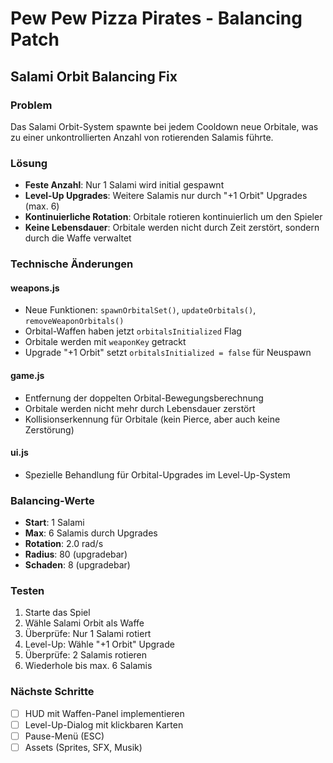 # Pew Pew Pizza Pirates - Balancing Patch

## Salami Orbit Balancing Fix

### Problem
Das Salami Orbit-System spawnte bei jedem Cooldown neue Orbitale, was zu einer unkontrollierten Anzahl von rotierenden Salamis führte.

### Lösung
- **Feste Anzahl**: Nur 1 Salami wird initial gespawnt
- **Level-Up Upgrades**: Weitere Salamis nur durch "+1 Orbit" Upgrades (max. 6)
- **Kontinuierliche Rotation**: Orbitale rotieren kontinuierlich um den Spieler
- **Keine Lebensdauer**: Orbitale werden nicht durch Zeit zerstört, sondern durch die Waffe verwaltet

### Technische Änderungen

#### weapons.js
- Neue Funktionen: `spawnOrbitalSet()`, `updateOrbitals()`, `removeWeaponOrbitals()`
- Orbital-Waffen haben jetzt `orbitalsInitialized` Flag
- Orbitale werden mit `weaponKey` getrackt
- Upgrade "+1 Orbit" setzt `orbitalsInitialized = false` für Neuspawn

#### game.js
- Entfernung der doppelten Orbital-Bewegungsberechnung
- Orbitale werden nicht mehr durch Lebensdauer zerstört
- Kollisionserkennung für Orbitale (kein Pierce, aber auch keine Zerstörung)

#### ui.js
- Spezielle Behandlung für Orbital-Upgrades im Level-Up-System

### Balancing-Werte
- **Start**: 1 Salami
- **Max**: 6 Salamis durch Upgrades
- **Rotation**: 2.0 rad/s
- **Radius**: 80 (upgradebar)
- **Schaden**: 8 (upgradebar)

### Testen
1. Starte das Spiel
2. Wähle Salami Orbit als Waffe
3. Überprüfe: Nur 1 Salami rotiert
4. Level-Up: Wähle "+1 Orbit" Upgrade
5. Überprüfe: 2 Salamis rotieren
6. Wiederhole bis max. 6 Salamis

### Nächste Schritte
- [ ] HUD mit Waffen-Panel implementieren
- [ ] Level-Up-Dialog mit klickbaren Karten
- [ ] Pause-Menü (ESC)
- [ ] Assets (Sprites, SFX, Musik)
